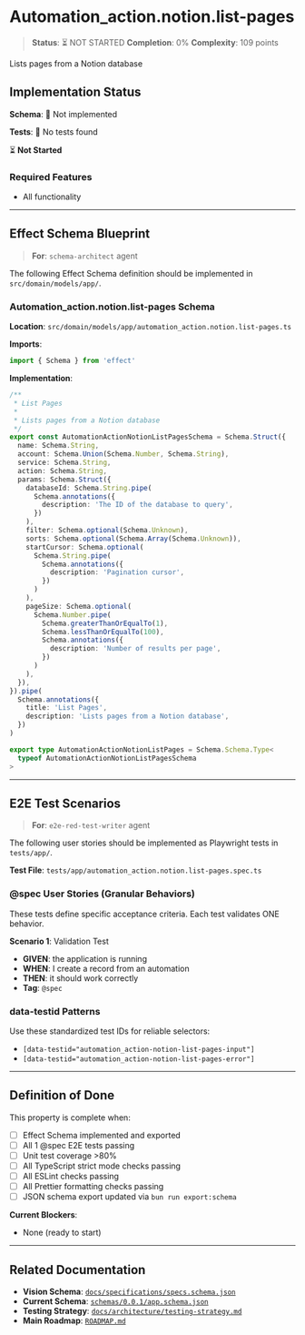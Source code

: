 # Automation_action.notion.list-pages

> **Status**: ⏳ NOT STARTED
> **Completion**: 0%
> **Complexity**: 109 points

Lists pages from a Notion database

## Implementation Status

**Schema**: 🔴 Not implemented

**Tests**: 🔴 No tests found

⏳ **Not Started**

### Required Features

- All functionality

---

## Effect Schema Blueprint

> **For**: `schema-architect` agent

The following Effect Schema definition should be implemented in `src/domain/models/app/`.

### Automation_action.notion.list-pages Schema

**Location**: `src/domain/models/app/automation_action.notion.list-pages.ts`

**Imports**:

```typescript
import { Schema } from 'effect'
```

**Implementation**:

```typescript
/**
 * List Pages
 *
 * Lists pages from a Notion database
 */
export const AutomationActionNotionListPagesSchema = Schema.Struct({
  name: Schema.String,
  account: Schema.Union(Schema.Number, Schema.String),
  service: Schema.String,
  action: Schema.String,
  params: Schema.Struct({
    databaseId: Schema.String.pipe(
      Schema.annotations({
        description: 'The ID of the database to query',
      })
    ),
    filter: Schema.optional(Schema.Unknown),
    sorts: Schema.optional(Schema.Array(Schema.Unknown)),
    startCursor: Schema.optional(
      Schema.String.pipe(
        Schema.annotations({
          description: 'Pagination cursor',
        })
      )
    ),
    pageSize: Schema.optional(
      Schema.Number.pipe(
        Schema.greaterThanOrEqualTo(1),
        Schema.lessThanOrEqualTo(100),
        Schema.annotations({
          description: 'Number of results per page',
        })
      )
    ),
  }),
}).pipe(
  Schema.annotations({
    title: 'List Pages',
    description: 'Lists pages from a Notion database',
  })
)

export type AutomationActionNotionListPages = Schema.Schema.Type<
  typeof AutomationActionNotionListPagesSchema
>
```

---

## E2E Test Scenarios

> **For**: `e2e-red-test-writer` agent

The following user stories should be implemented as Playwright tests in `tests/app/`.

**Test File**: `tests/app/automation_action.notion.list-pages.spec.ts`

### @spec User Stories (Granular Behaviors)

These tests define specific acceptance criteria. Each test validates ONE behavior.

**Scenario 1**: Validation Test

- **GIVEN**: the application is running
- **WHEN**: I create a record from an automation
- **THEN**: it should work correctly
- **Tag**: `@spec`

### data-testid Patterns

Use these standardized test IDs for reliable selectors:

- `[data-testid="automation_action-notion-list-pages-input"]`
- `[data-testid="automation_action-notion-list-pages-error"]`

---

## Definition of Done

This property is complete when:

- [ ] Effect Schema implemented and exported
- [ ] All 1 @spec E2E tests passing
- [ ] Unit test coverage >80%
- [ ] All TypeScript strict mode checks passing
- [ ] All ESLint checks passing
- [ ] All Prettier formatting checks passing
- [ ] JSON schema export updated via `bun run export:schema`

**Current Blockers**:

- None (ready to start)

---

## Related Documentation

- **Vision Schema**: [`docs/specifications/specs.schema.json`](../specs.schema.json)
- **Current Schema**: [`schemas/0.0.1/app.schema.json`](../../schemas/0.0.1/app.schema.json)
- **Testing Strategy**: [`docs/architecture/testing-strategy.md`](../../architecture/testing-strategy.md)
- **Main Roadmap**: [`ROADMAP.md`](../../../ROADMAP.md)
